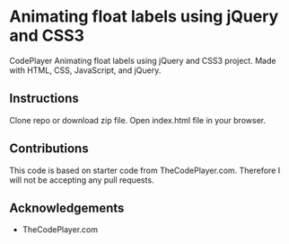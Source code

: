 # Animating float labels using jQuery and CSS3
CodePlayer Animating float labels using jQuery and CSS3 project. Made with HTML, CSS, JavaScript, and jQuery.

## Instructions
Clone repo or download zip file. Open index.html file in your browser.

## Contributions
This code is based on starter code from TheCodePlayer.com. Therefore I will not be accepting any pull requests.

## Acknowledgements
* TheCodePlayer.com
